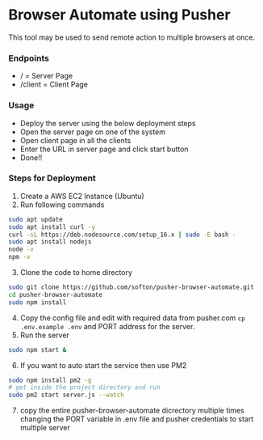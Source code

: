 # Browser Automate using Pusher

This tool may be used to send remote action to multiple browsers at once.

### Endpoints
- / = Server Page
- /client = Client Page

### Usage
- Deploy the server using the below deployment steps
- Open the server page on one of the system
- Open client page in all the clients
- Enter the URL in server page and click start button
- Done!!

### Steps for Deployment
1. Create a AWS EC2 Instance (Ubuntu)
2. Run following commands
```bash
sudo apt update
sudo apt install curl -y
curl -sL https://deb.nodesource.com/setup_16.x | sudo -E bash -
sudo apt install nodejs
node -v
npm -v
```
3. Clone the code to home directory
```bash
sudo git clone https://github.com/softon/pusher-browser-automate.git
cd pusher-browser-automate
sudo npm install
```
4. Copy the config file and edit with required data from pusher.com ``` cp .env.example .env ``` and PORT address for the server.
5. Run the server
```bash
sudo npm start &
```
6. If you want to auto start the service then use PM2
```bash
sudo npm install pm2 -g
# get inside the project directory and run
sudo pm2 start server.js --watch
```
7. copy the entire pusher-browser-automate dicrectory multiple times changing the PORT variable in .env file and pusher credentials to start multiple server